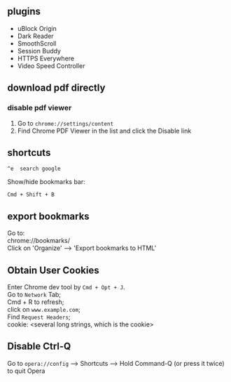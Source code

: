 
## plugins
* uBlock Origin
* Dark Reader
* SmoothScroll
* Session Buddy
* HTTPS Everywhere
* Video Speed Controller

## download pdf directly
### disable pdf viewer
1. Go to `chrome://settings/content`
2. Find Chrome PDF Viewer in the list and click the Disable link

## shortcuts
```
^e  search google
```

Show/hide bookmarks bar:

```
Cmd + Shift + B
```
## export bookmarks
Go to:  
chrome://bookmarks/  
Click on 'Organize' --> 'Export bookmarks to HTML'

## Obtain User Cookies
Enter Chrome dev tool by `Cmd + Opt + J`.  
Go to `Network` Tab;  
Cmd + R to refresh;  
click on `www.example.com`;  
Find `Request Headers`;  
cookie: <several long strings, which is the cookie>

## Disable Ctrl-Q
Go to `opera://config` --> Shortcuts --> Hold Command-Q (or press it twice) to quit Opera


